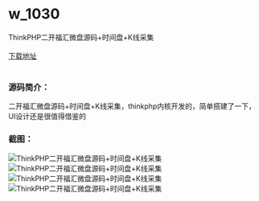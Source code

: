 # w_1030
ThinkPHP二开福汇微盘源码+时间盘+K线采集
<br/></br>
[下载地址](https://www.uuid2.com/1030.html "下载地址")
<br/></br>
<h3>源码简介：</h3>
<p>二开福汇微盘源码+时间盘+K线采集，thinkphp内核开发的，简单搭建了一下，UI设计还是很值得借鉴的<p>
<h3>截图：</h3>
<img src="https://www.uuid2.com/wp-content/uploads/img/202105/fd7001f888.jpg" alt="ThinkPHP二开福汇微盘源码+时间盘+K线采集"><img src="https://www.uuid2.com/wp-content/uploads/img/202105/fd7001f561.jpg" alt="ThinkPHP二开福汇微盘源码+时间盘+K线采集"><img src="https://www.uuid2.com/wp-content/uploads/img/202105/8a90771773.jpg" alt="ThinkPHP二开福汇微盘源码+时间盘+K线采集"><img src="https://www.uuid2.com/wp-content/uploads/img/202105/174e97f963.jpg" alt="ThinkPHP二开福汇微盘源码+时间盘+K线采集">
